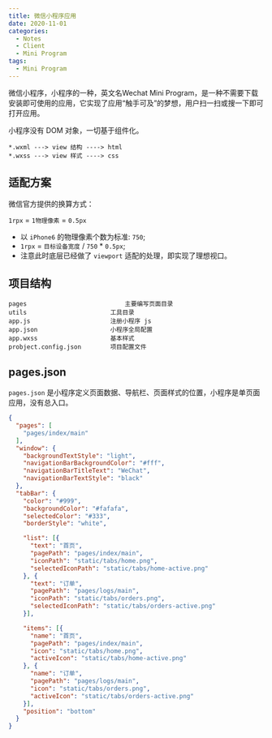 ```yaml
---
title: 微信小程序应用
date: 2020-11-01
categories:
  - Notes
  - Client
  - Mini Program
tags: 
  - Mini Program
---
```


微信小程序，小程序的一种，英文名Wechat Mini Program，是一种不需要下载安装即可使用的应用，它实现了应用“触手可及”的梦想，用户扫一扫或搜一下即可打开应用。

小程序没有 DOM 对象，一切基于组件化。

~~~
*.wxml ---> view 结构 ----> html
*.wxss ---> view 样式 ----> css
~~~

## 适配方案

微信官方提供的换算方式：

`1rpx` = `1物理像素` = `0.5px`

- 以 `iPhone6` 的物理像素个数为标准: `750`;
- `1rpx` = `目标设备宽度` / `750` * `0.5px`;
- 注意此时底层已经做了 `viewport` 适配的处理，即实现了理想视口。

## 项目结构

~~~
pages				            主要编写页面目录
utils	  		            工具目录
app.js   		            注册小程序 js
app.json		            小程序全局配置
app.wxss 		            基本样式
probject.config.json		项目配置文件
~~~

## pages.json

`pages.json` 是小程序定义页面数据、导航栏、页面样式的位置，小程序是单页面应用，没有总入口。

~~~json
{
  "pages": [
    "pages/index/main"
  ],
  "window": {
    "backgroundTextStyle": "light",
    "navigationBarBackgroundColor": "#fff",
    "navigationBarTitleText": "WeChat",
    "navigationBarTextStyle": "black"
  },
  "tabBar": {
    "color": "#999",
    "backgroundColor": "#fafafa",
    "selectedColor": "#333",
    "borderStyle": "white",

    "list": [{
      "text": "首页",
      "pagePath": "pages/index/main",
      "iconPath": "static/tabs/home.png",
      "selectedIconPath": "static/tabs/home-active.png"
    }, {
      "text": "订单",
      "pagePath": "pages/logs/main",
      "iconPath": "static/tabs/orders.png",
      "selectedIconPath": "static/tabs/orders-active.png"
    }],

    "items": [{
      "name": "首页",
      "pagePath": "pages/index/main",
      "icon": "static/tabs/home.png",
      "activeIcon": "static/tabs/home-active.png"
    }, {
      "name": "订单",
      "pagePath": "pages/logs/main",
      "icon": "static/tabs/orders.png",
      "activeIcon": "static/tabs/orders-active.png"
    }],
    "position": "bottom"
  }
}

~~~

